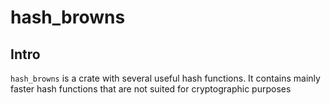 # hash_browns

## Intro

`hash_browns` is a crate with several useful hash functions. It contains mainly faster hash functions that are not suited for cryptographic purposes


